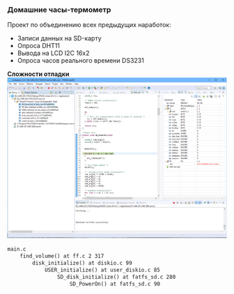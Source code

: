 ### Домашние часы-термометр

Проект по объединению всех предыдущих наработок:

- Записи данных на SD-карту
- Опроса DHT11
- Вывода на LCD I2C 16x2
- Опроса часов реального времени DS3231 

**Сложности отладки**
![](./debug.PNG)

    main.c
        find_volume() at ff.c 2 317
            disk_initialize() at diskio.c 99
                USER_initialize() at user_diskio.c 85
                    SD_disk_initialize() at fatfs_sd.c 280
                        SD_PowerOn() at fatfs_sd.c 90